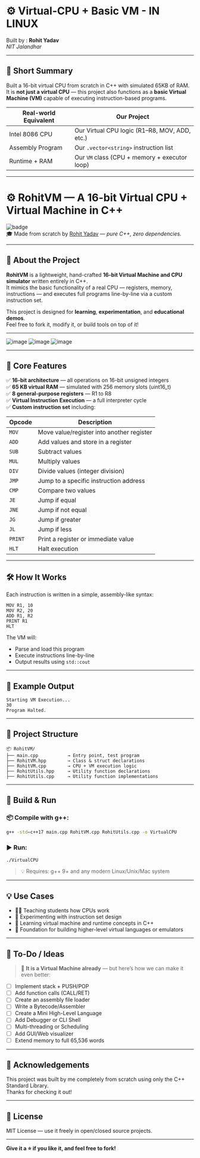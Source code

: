 # ⚙️ Virtual-CPU + Basic VM - IN LINUX

Built by : **Rohit Yadav**  
*NIT Jalandhar*

---

## 🧾 Short Summary

Built a 16-bit virtual CPU from scratch in C++ with simulated 65KB of RAM.  
It is **not just a virtual CPU** — this project also functions as a **basic Virtual Machine (VM)** capable of executing instruction-based programs.

| Real-world Equivalent | Our Project                                   |
| --------------------- | ---------------------------------------------- |
| Intel 8086 CPU        | Our Virtual CPU logic (R1–R8, MOV, ADD, etc.) |
| Assembly Program      | Our `.vector<string>` instruction list        |
| Runtime + RAM         | Our `VM` class (CPU + memory + executor loop) |


---

# ⚙️ RohitVM — A 16-bit Virtual CPU + Virtual Machine in C++

![badge](https://img.shields.io/badge/status-Working-brightgreen)  
🎓 Made from scratch by [Rohit Yadav](https://github.com/YourGitHubUsername) — *pure C++, zero dependencies.*

---

## 🚀 About the Project

**RohitVM** is a lightweight, hand-crafted **16-bit Virtual Machine and CPU simulator** written entirely in C++.  
It mimics the basic functionality of a real CPU — registers, memory, instructions — and executes full programs line-by-line via a custom instruction set.

This project is designed for **learning**, **experimentation**, and **educational demos**.  
Feel free to fork it, modify it, or build tools on top of it!

---

![image](https://github.com/user-attachments/assets/31340bde-b08a-46b0-a677-36c5240fb175)
![image](https://github.com/user-attachments/assets/b2b431b0-9131-4b46-a5b9-4dde33ac5243)
![image](https://github.com/user-attachments/assets/83ce8a82-4b58-4aaf-bf68-39674171b9aa)

---

## 🧠 Core Features

✅ **16-bit architecture** — all operations on 16-bit unsigned integers  
✅ **65 KB virtual RAM** — simulated with 256 memory slots (uint16_t)  
✅ **8 general-purpose registers** — R1 to R8  
✅ **Virtual Instruction Execution** — a full interpreter cycle  
✅ **Custom instruction set** including:

| Opcode   | Description                             |
|----------|-----------------------------------------|
| `MOV`    | Move value/register into another register |
| `ADD`    | Add values and store in a register       |
| `SUB`    | Subtract values                          |
| `MUL`    | Multiply values                          |
| `DIV`    | Divide values (integer division)         |
| `JMP`    | Jump to a specific instruction address   |
| `CMP`    | Compare two values                       |
| `JE`     | Jump if equal                            |
| `JNE`    | Jump if not equal                        |
| `JG`     | Jump if greater                          |
| `JL`     | Jump if less                             |
| `PRINT`  | Print a register or immediate value      |
| `HLT`    | Halt execution                           |

---

## 🛠️ How It Works

Each instruction is written in a simple, assembly-like syntax:

```
MOV R1, 10
MOV R2, 20
ADD R1, R2
PRINT R1
HLT
```

The VM will:
- Parse and load this program
- Execute instructions line-by-line
- Output results using `std::cout`

---

## 🧪 Example Output

```
Starting VM Execution...
30
Program Halted.
```

---

## 📁 Project Structure

```
📦 RohitVM/
├── main.cpp           → Entry point, test program
├── RohitVM.hpp        → Class & struct declarations
├── RohitVM.cpp        → CPU + VM execution logic
├── RohitUtils.hpp     → Utility function declarations
├── RohitUtils.cpp     → Utility function implementations
```

---

## 🧩 Build & Run

### 📦 Compile with g++:

```bash
g++ -std=c++17 main.cpp RohitVM.cpp RohitUtils.cpp -o VirtualCPU
```

### ▶️ Run:

```bash
./VirtualCPU
```

> 💡 Requires: g++ 9+ and any modern Linux/Unix/Mac system

---

## 💡 Use Cases

- 🧑‍🎓 Teaching students how CPUs work
- 🔬 Experimenting with instruction set design
- 🧪 Learning virtual machine and runtime concepts in C++
- 🧱 Foundation for building higher-level virtual languages or emulators

---

## 📌 To-Do / Ideas  
> 🧠 **It is a Virtual Machine already** — but here’s how we can make it even better:

- [ ] Implement stack + PUSH/POP
- [ ] Add function calls (CALL/RET)
- [ ] Create an assembly file loader
- [ ] Write a Bytecode/Assembler
- [ ] Create a Mini High-Level Language
- [ ] Add Debugger or CLI Shell
- [ ] Multi-threading or Scheduling
- [ ] Add GUI/Web visualizer
- [ ] Extend memory to full 65,536 words

---

## 🙏 Acknowledgements

This project was built by me completely from scratch using only the C++ Standard Library.  
Thanks for checking it out!

---

## 📜 License

MIT License — use it freely in open/closed source projects.

---

**Give it a ⭐ if you like it, and feel free to fork!**
